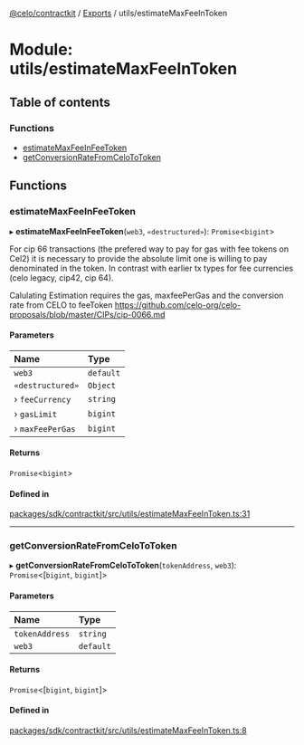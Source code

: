 [@celo/contractkit](../README.md) / [Exports](../modules.md) / utils/estimateMaxFeeInToken

# Module: utils/estimateMaxFeeInToken

## Table of contents

### Functions

- [estimateMaxFeeInFeeToken](utils_estimateMaxFeeInToken.md#estimatemaxfeeinfeetoken)
- [getConversionRateFromCeloToToken](utils_estimateMaxFeeInToken.md#getconversionratefromcelototoken)

## Functions

### estimateMaxFeeInFeeToken

▸ **estimateMaxFeeInFeeToken**(`web3`, `«destructured»`): `Promise`\<`bigint`\>

For cip 66 transactions (the prefered way to pay for gas with fee tokens on Cel2) it is necessary
to provide the absolute limit one is willing to pay denominated in the token.
In contrast with earlier tx types for fee currencies (celo legacy, cip42, cip 64).

Calulating Estimation requires the gas, maxfeePerGas and the conversion rate from CELO to feeToken
https://github.com/celo-org/celo-proposals/blob/master/CIPs/cip-0066.md

#### Parameters

| Name | Type |
| :------ | :------ |
| `web3` | `default` |
| `«destructured»` | `Object` |
| › `feeCurrency` | `string` |
| › `gasLimit` | `bigint` |
| › `maxFeePerGas` | `bigint` |

#### Returns

`Promise`\<`bigint`\>

#### Defined in

[packages/sdk/contractkit/src/utils/estimateMaxFeeInToken.ts:31](https://github.com/celo-org/developer-tooling/blob/master/packages/sdk/contractkit/src/utils/estimateMaxFeeInToken.ts#L31)

___

### getConversionRateFromCeloToToken

▸ **getConversionRateFromCeloToToken**(`tokenAddress`, `web3`): `Promise`\<[`bigint`, `bigint`]\>

#### Parameters

| Name | Type |
| :------ | :------ |
| `tokenAddress` | `string` |
| `web3` | `default` |

#### Returns

`Promise`\<[`bigint`, `bigint`]\>

#### Defined in

[packages/sdk/contractkit/src/utils/estimateMaxFeeInToken.ts:8](https://github.com/celo-org/developer-tooling/blob/master/packages/sdk/contractkit/src/utils/estimateMaxFeeInToken.ts#L8)
